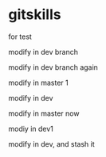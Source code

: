 gitskills
=========

for test

modify in dev branch

modify in dev branch again

modify in master 1

modify in dev

modify in master now

modiy in dev1

modify in dev, and stash it
